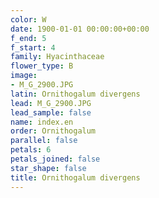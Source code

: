 ```yaml
---
color: W
date: 1900-01-01 00:00:00+00:00
f_end: 5
f_start: 4
family: Hyacinthaceae
flower_type: B
image:
- M_G_2900.JPG
latin: Ornithogalum divergens
lead: M_G_2900.JPG
lead_sample: false
name: index.en
order: Ornithogalum
parallel: false
petals: 6
petals_joined: false
star_shape: false
title: Ornithogalum divergens
---
```

